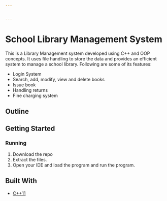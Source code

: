 ```yaml
---


---
```


<h1 id="school-library-management-system">School Library Management System</h1>
<p>This is a Library Management system developed using C++ and OOP concepts. It uses file handling to store the data and provides an efficient system to manage a school library. Following are some of its features:</p>
<ul>
<li>Login System</li>
<li>Search, add, modify, view and delete books</li>
<li>Issue book</li>
<li>Handling returns</li>
<li>Fine charging system</li>
</ul>
<h2 id="outline">Outline</h2>

<h2 id="getting-started">Getting Started</h2>
<h3 id="running">Running</h3>
<ol>
<li>Download the repo</li>
<li>Extract the files.</li>
<li>Open your IDE and load the program and run the program.</li>
</ol>
<h2 id="built-with">Built With</h2>
<ul>
<li><a href="https://en.cppreference.com/w/cpp">C++11</a></li>
</ul>

